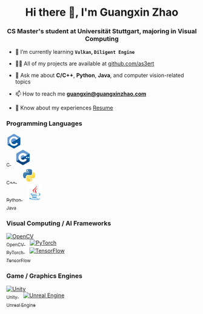 <h1 align="center">Hi there 👋, I'm Guangxin Zhao</h1>
<h3 align="center">CS Master's student at Universität Stuttgart, majoring in Visual Computing</h3>

- 🌱 I’m currently learning **`Vulkan`, `Diligent Engine`**

- 👨‍💻 All of my projects are available at [github.com/as3ert](https://github.com/as3ert)

- 💬 Ask me about **C/C++**, **Python**, **Java**, and computer vision-related topics

- 📫 How to reach me **[guangxin@guangxinzhao.com](mailto:guangxin@guangxinzhao.com)**

- 📄 Know about my experiences [Resume](http://resume.guangxinzhao.com)

<h3 align="left">Programming Languages</h3>
<p align="left">
  <a href="https://www.cprogramming.com/" target="_blank">
    <img src="https://raw.githubusercontent.com/devicons/devicon/master/icons/c/c-original.svg" alt="C" width="40" height="40"/>
    <br><sub>C</sub>
  </a>
  &nbsp;&nbsp;
  <a href="https://www.w3schools.com/cpp/" target="_blank">
    <img src="https://raw.githubusercontent.com/devicons/devicon/master/icons/cplusplus/cplusplus-original.svg" alt="C++" width="40" height="40"/>
    <br><sub>C++</sub>
  </a>
  &nbsp;&nbsp;
  <a href="https://www.python.org" target="_blank">
    <img src="https://raw.githubusercontent.com/devicons/devicon/master/icons/python/python-original.svg" alt="Python" width="40" height="40"/>
    <br><sub>Python</sub>
  </a>
  &nbsp;&nbsp;
  <a href="https://www.java.com" target="_blank">
    <img src="https://raw.githubusercontent.com/devicons/devicon/master/icons/java/java-original.svg" alt="Java" width="40" height="40"/>
    <br><sub>Java</sub>
  </a>
</p>

<h3 align="left">Visual Computing / AI Frameworks</h3>
<p align="left">
  <a href="https://opencv.org/" target="_blank">
    <img src="https://www.vectorlogo.zone/logos/opencv/opencv-icon.svg" alt="OpenCV" width="40" height="40"/>
    <br><sub>OpenCV</sub>
  </a>
  &nbsp;&nbsp;
  <a href="https://pytorch.org/" target="_blank">
    <img src="https://www.vectorlogo.zone/logos/pytorch/pytorch-icon.svg" alt="PyTorch" width="40" height="40"/>
    <br><sub>PyTorch</sub>
  </a>
  &nbsp;&nbsp;
  <a href="https://www.tensorflow.org" target="_blank">
    <img src="https://www.vectorlogo.zone/logos/tensorflow/tensorflow-icon.svg" alt="TensorFlow" width="40" height="40"/>
    <br><sub>TensorFlow</sub>
  </a>
</p>

<h3 align="left">Game / Graphics Engines</h3>
<p align="left">
  <a href="https://unity.com/" target="_blank">
    <img src="https://www.vectorlogo.zone/logos/unity3d/unity3d-icon.svg" alt="Unity" width="40" height="40"/>
    <br><sub>Unity</sub>
  </a>
  &nbsp;&nbsp;
  <a href="https://unrealengine.com/" target="_blank">
    <img src="https://raw.githubusercontent.com/kenangundogan/fontisto/036b7eca71aab1bef8e6a0518f7329f13ed62f6b/icons/svg/brand/unreal-engine.svg" alt="Unreal Engine" width="40" height="40"/>
    <br><sub>Unreal Engine</sub>
  </a>
</p>
